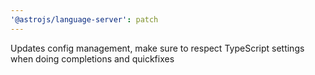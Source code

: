 ```yaml
---
'@astrojs/language-server': patch
---
```


Updates config management, make sure to respect TypeScript settings when doing completions and quickfixes
